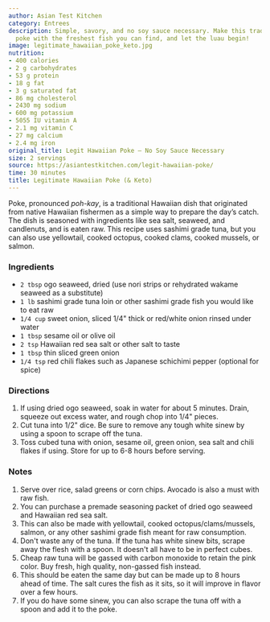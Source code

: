 ```yaml
---
author: Asian Test Kitchen
category: Entrees
description: Simple, savory, and no soy sauce necessary. Make this traditional Hawaiian
  poke with the freshest fish you can find, and let the luau begin!
image: legitimate_hawaiian_poke_keto.jpg
nutrition:
- 400 calories
- 2 g carbohydrates
- 53 g protein
- 18 g fat
- 3 g saturated fat
- 86 mg cholesterol
- 2430 mg sodium
- 600 mg potassium
- 5055 IU vitamin A
- 2.1 mg vitamin C
- 27 mg calcium
- 2.4 mg iron
original_title: Legit Hawaiian Poke – No Soy Sauce Necessary
size: 2 servings
source: https://asiantestkitchen.com/legit-hawaiian-poke/
time: 30 minutes
title: Legitimate Hawaiian Poke (& Keto)
---
```

Poke, pronounced _poh-kay_, is a traditional Hawaiian dish that originated from native Hawaiian fishermen as a simple way to prepare the day’s catch. The dish is seasoned with ingredients like sea salt, seaweed, and candlenuts, and is eaten raw. This recipe uses sashimi grade tuna, but you can also use yellowtail, cooked octopus, cooked clams, cooked mussels, or salmon. 

### Ingredients

* `2 tbsp` ogo seaweed, dried (use nori strips or rehydrated wakame seaweed as a substitute)
* `1 lb` sashimi grade tuna loin or other sashimi grade fish you would like to eat raw
* `1/4 cup` sweet onion, sliced 1/4" thick or red/white onion rinsed under water
* `1 tbsp` sesame oil or olive oil
* `2 tsp` Hawaiian red sea salt or other salt to taste
* `1 tbsp` thin sliced green onion
* `1/4 tsp` red chili flakes such as Japanese schichimi pepper (optional for spice)

### Directions

1. If using dried ogo seaweed, soak in water for about 5 minutes. Drain, squeeze out excess water, and rough chop into 1/4" pieces.
2. Cut tuna into 1/2" dice. Be sure to remove any tough white sinew by using a spoon to scrape off the tuna.
3. Toss cubed tuna with onion, sesame oil, green onion, sea salt and chili flakes if using. Store for up to 6-8 hours before serving.

### Notes

1. Serve over rice, salad greens or corn chips. Avocado is also a must with raw fish.
2. You can purchase a premade seasoning packet of dried ogo seaweed and Hawaiian red sea salt.
3. This can also be made with yellowtail, cooked octopus/clams/mussels, salmon, or any other sashimi grade fish meant for raw consumption.
4. Don't waste any of the tuna. If the tuna has white sinew bits, scrape away the flesh with a spoon. It doesn't all have to be in perfect cubes.
5. Cheap raw tuna will be gassed with carbon monoxide to retain the pink color. Buy fresh, high quality, non-gassed fish instead.
6. This should be eaten the same day but can be made up to 8 hours ahead of time. The salt cures the fish as it sits, so it will improve in flavor over a few hours.
7. If you do have some sinew, you can also scrape the tuna off with a spoon and add it to the poke.
